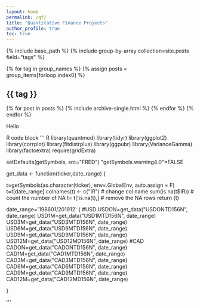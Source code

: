 ```yaml
---
layout: home
permalink: /qf/
title: "Quantitative Finance Projects"
author_profile: true
toc: true
---
```

{% include base_path %}
{% include group-by-array collection=site.posts field="tags" %}

{% for tag in group_names %}
  {% assign posts = group_items[forloop.index0] %}
  <h2 id="{{ tag | slugify }}" class="archive__subtitle">{{ tag }}</h2>
  {% for post in posts %}
    {% include archive-single.html %}
  {% endfor %}
{% endfor %}

Hello

R code block
''' R
library(quantmod) 
library(tidyr)
library(ggplot2)
library(corrplot)
library(fitdistrplus)
library(ggpubr)
library(VarianceGamma)
library(factoextra)
require(gridExtra)

  setDefaults(getSymbols, src="FRED")
  "getSymbols.warning4.0"=FALSE

  get_data <- function(ticker,date_range)
  {
  
  t=getSymbols(as.character(ticker), env=.GlobalEnv, auto.assign = F)
  t=t[date_range]
  colnames(t) <- c("IR")  # change col name
  sum(is.na(t$IR))        # count the number of NA
  t= t[!is.na(t),]        # remove the NA rows
  return (t)
  
date_range='198601/201912'
{
  #USD
  USDON=get_data("USDONTD156N", date_range)
  USD1M=get_data("USD1MTD156N", date_range)
  USD3M=get_data("USD3MTD156N", date_range)
  USD6M=get_data("USD6MTD156N", date_range)
  USD9M=get_data("USD9MTD156N", date_range)
  USD12M=get_data("USD12MD156N", date_range)
  #CAD
  CADON=get_data("CADONTD156N", date_range)
  CAD1M=get_data("CAD1MTD156N", date_range)
  CAD3M=get_data("CAD3MTD156N", date_range)
  CAD6M=get_data("CAD6MTD156N", date_range)
  CAD9M=get_data("CAD9MTD156N", date_range)
  CAD12M=get_data("CAD12MD156N", date_range)
 
}

'''